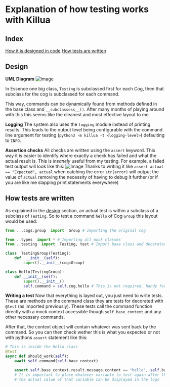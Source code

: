 # Explanation of how testing works with Killua

Index
-

[How it is designed in code](#design)
[How tests are written](#how-tests-are-written)

## Design
__UML Diagram__
![Image](https://imgur.com/a/KVNIBTE)

In Essence one big class, `Testing` is subclassed first for each Cog, then that subclass for the cog is subclassed for each command.

This way, commands can be dynamically found from methods defined in the base class and `__subclassess__()`. After many months of playing around with this this seems like the cleanest and most effective layout to me.

__Logging__
The system also uses the `logging` module instead of printing results. This leads to the output level being configurable with the command line argument for testing (`python3 -m killua -t <logging-level>`) defaulting to `INFO`.

__Assertion checks__
All checks are written using the `assert` keyword. This way it is easier to identify where exactly a check has failed and what the actual result is. This is *insanely* useful from my testing. For example, a failed test output will look like this:
![Image](https://imgur.com/a/kfCNbGs)
Thanks to writing it like `assert actual == "Expected", actual` when catching the error `str(error)` will output the value of `actual` removing the necessity of having to debug it further (or if you are like me slapping print statements everywhere)

## How tests are written
As explained in the [design](#design) section, an actual test is within a subclass of a subclass of `Testing`. So to test a command `hello` of Cog `Group` this layout would be used:

```py
from ...cogs.group  import  Group # Importing the original cog

from ..types  import * # Importing all mock classes
from ..testing  import  Testing, test # Import base class and decorator

class  TestingGroup(Testing):
	def  __init__(self):
		super().__init__(cog=Group)

class Hello(TestingGroup):
	def __init__(self):
		super().__init__()
		self.command = self.cog.hello # This is not required, handy for more dynamic subclasses
```

__Writing a test__
Now that everything is layed out, you just need to write tests. These are methods on the command class they are tests for decorated with `@test` (as imported previously). These tests call the command function directly with a mock context accessible though `self.base_context` and any other necessary commands. 

After that, the context object will contain whatever was sent back by the command. So you can then check wether this is what you expected or not with pythons `assert` statement like this:

```py
# This is inside the Hello class
@test
async def should_work(self):
	await self.command(self.base_context)

	assert self.base_context.result.message.content == "hello", self.base_context.result.message.content
	# It is important to place whatever variable to test again after the comma so if it fails, 
	# the actual value of that variable can be displayed in the logs 
```